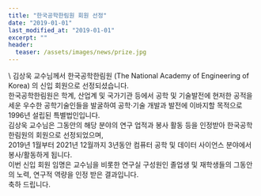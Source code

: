 ```yaml
---
title: "한국공학한림원 회원 선정"
date: "2019-01-01"
last_modified_at: "2019-01-01"
excerpt: ""
header:
  teaser: /assets/images/news/prize.jpg
---
```

\\
김상욱 교수님께서 한국공학한림원 (The National Academy of Engineering of Korea) 의 신입 회원으로 선정되셨습니다.<br>한국공학한림원은 학계, 산업계 및 국가기관 등에서 공학 및 기술발전에 현저한 공적을 세운 우수한 공학기술인들을 발굴하여 공학·기술 개발과 발전에 이바지할 목적으로 1996년 설립된 특별법인입니다.<br>김상욱 교수님은 그동안의 해당 분야의 연구 업적과 봉사 활동 등을 인정받아 한국공학한림원의 회원으로 선정되었으며,<br>2019년 1월부터 2021년 12월까지 3년동안 컴퓨터 공학 및 데이터 사이언스 분야에서 봉사/활동하게 됩니다.<br>이번 신입 회원 임명은 교수님을 비롯한 연구실 구성원인 졸업생 및 재학생들의 그동안의 노력, 연구적 역량을 인정 받은 결과입니다.<br>축하 드립니다.